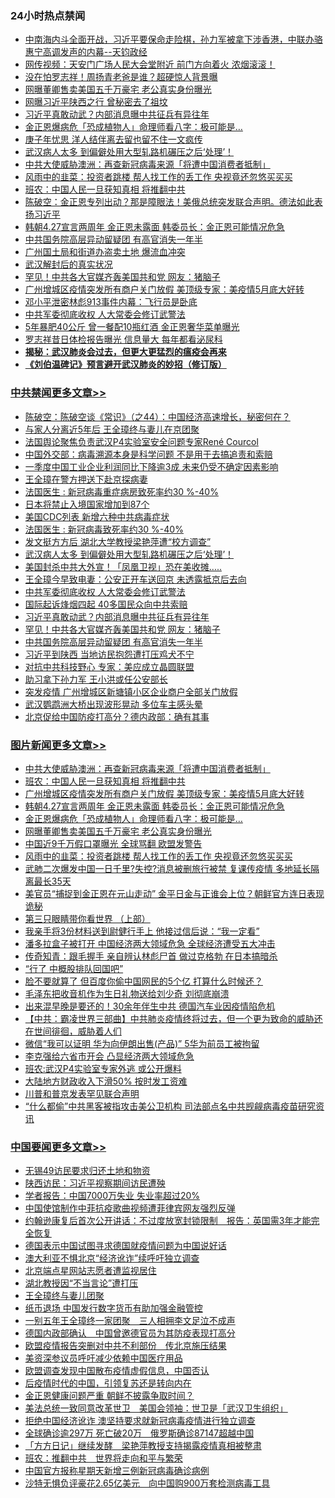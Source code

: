 <div class="catlist">
<h3>24小时热点禁闻</h3>
<ul>
<li><a href="https://github.com/fqnews/bnews/blob/master/cbnews/20200427/1319840.md">中南海内斗全面开战，习近平要保命走险棋，孙力军被拿下涉香港，中联办骆惠宁高调发声的内幕--天钧政经</a></li>
<li><a href="https://github.com/fqnews/bnews/blob/master/cbnews/20200427/1319922.md">网传视频：天安门广场人民大会堂附近 前门方向着火 浓烟滚滚！</a></li>
<li><a href="https://github.com/fqnews/bnews/blob/master/yule/20200427/1319827.md">没在怕罗志祥！周扬青老爸是谁？超硬惊人背景曝</a></li>
<li><a href="https://github.com/fqnews/bnews/blob/master/topimagenews/20200427/1320117.md">网曝董卿售卖美国五千万豪宅 老公真实身份曝光</a></li>
<li><a href="https://github.com/fqnews/bnews/blob/master/cbnews/20200427/1319994.md">网曝习近平陕西之行 曾秘密去了祖坟</a></li>
<li><a href="https://github.com/fqnews/bnews/blob/master/cbnews/20200427/1320088.md">习近平真敢动武？内部消息曝中共征兵有异往年</a></li>
<li><a href="https://github.com/fqnews/bnews/blob/master/topimagenews/20200427/1320118.md">金正恩爆病危「恐成植物人」命理师看八字：极可能是…</a></li>
<li><a href="https://github.com/fqnews/bnews/blob/master/cbnews/20200427/1319888.md">庚子年忧思 洋人结伴离去留也留不住一文疯传</a></li>
<li><a href="https://github.com/fqnews/bnews/blob/master/cbnews/20200427/1319477.md">武汉病人太多 到偏僻处用大型轧路机碾压之后‘处理’！</a></li>
<li><a href="https://github.com/fqnews/bnews/blob/master/topimagenews/20200427/1320161.md">中共大使威胁澳洲：再查新冠病毒来源「将遭中国消费者抵制」</a></li>
<li><a href="https://github.com/fqnews/bnews/blob/master/topimagenews/20200427/1320044.md">风雨中的韭菜：投资者跳楼 帮人找工作的丢工作 央视竟还忽悠买买买</a></li>
<li><a href="https://github.com/fqnews/bnews/blob/master/topimagenews/20200427/1320160.md">班农：中国人民一旦获知真相 将推翻中共</a></li>
<li><a href="https://github.com/fqnews/bnews/blob/master/cbnews/20200427/1319864.md">陈破空：金正恩专列出动？那是障眼法！美俄总统突发联合声明。德法如此表扬习近平 </a></li>
<li><a href="https://github.com/fqnews/bnews/blob/master/topimagenews/20200427/1320139.md">韩朝4.27宣言两周年 金正恩未露面 韩委员长：金正恩可能情况危急</a></li>
<li><a href="https://github.com/fqnews/bnews/blob/master/cbnews/20200427/1320073.md">中共国务院高层异动留疑团 有高官消失一年半</a></li>
<li><a href="https://github.com/fqnews/bnews/blob/master/cbnews/20200427/1319866.md">广州国土局和街道办盗卖土地 爆流血冲突</a></li>
<li><a href="https://github.com/fqnews/bnews/blob/master/cbnews/20200427/1319932.md">武汉解封后的真实状况</a></li>
<li><a href="https://github.com/fqnews/bnews/blob/master/cbnews/20200427/1320085.md">罕见！中共各大官媒齐轰美国共和党 网友：猪脑子</a></li>
<li><a href="https://github.com/fqnews/bnews/blob/master/topimagenews/20200427/1320151.md">广州增城区疫情突发所有商户关门放假 美顶级专家：美疫情5月底大好转</a></li>
<li><a href="https://github.com/fqnews/bnews/blob/master/cnnews/20200427/1320013.md">邓小平泄密林彪913事件内幕：飞行员是卧底</a></li>
<li><a href="https://github.com/fqnews/bnews/blob/master/cbnews/20200427/1320093.md">中共军委彻底收权 人大常委会修订武警法</a></li>
<li><a href="https://github.com/fqnews/bnews/blob/master/worldnews/20200427/1320103.md">5年暴肥40公斤 曾一餐配10瓶红酒 金正恩奢华菜单曝光</a></li>
<li><a href="https://github.com/fqnews/bnews/blob/master/yule/20200427/1319903.md">罗志祥昔日体检报告曝光 信息量大 每年都看泌尿科</a></li>
<li><b><a href="https://github.com/fqnews/bnews/blob/master/comments/20200211/1275071.md" target="_blank">揭秘：武汉肺炎会过去，但更大更猛烈的瘟疫会再来</a></b></li>
<li><b><a href="https://github.com/fqnews/bnews/blob/master/comments/20200207/1272816.md" target="_blank">《刘伯温碑记》预言避开武汉肺炎的妙招（修订版）</a></b></li>
</ul>
</div>

<div class="catlist">
<h3><a href="https://github.com/fqnews/bnews/blob/master/cbnews/" target="_blank">中共禁闻</a><span><a href="https://github.com/fqnews/bnews/blob/master/cbnews/" target="_blank" rel="nofollow">更多文章>></a></span></h3>
<ul>
<li><a href="https://github.com/fqnews/bnews/blob/master/cbnews/20200428/1320285.md" target="_blank">陈破空：陈破空谈《常识》（之44）：中国经济高速增长，秘密何在？</a></li>
<li><a href="https://github.com/fqnews/bnews/blob/master/cbnews/20200428/1320283.md" target="_blank">与家人分离近5年后 王全璋终与妻儿在京团聚</a></li>
<li><a href="https://github.com/fqnews/bnews/blob/master/cbnews/20200427/1320263.md" target="_blank">法国舆论聚焦负责武汉P4实验室安全问题专家René Courcol</a></li>
<li><a href="https://github.com/fqnews/bnews/blob/master/cbnews/20200427/1320238.md" target="_blank">中国外交部：病毒溯源本身是科学问题 不是用于去搞追责和索赔</a></li>
<li><a href="https://github.com/fqnews/bnews/blob/master/cbnews/20200427/1320209.md" target="_blank">一季度中国工业企业利润同比下降逾3成 未来仍受不确定因素影响</a></li>
<li><a href="https://github.com/fqnews/bnews/blob/master/cbnews/20200427/1320192.md" target="_blank">王全璋在警方押送下赴京探病妻</a></li>
<li><a href="https://github.com/fqnews/bnews/blob/master/cbnews/20200427/1320191.md" target="_blank">法国医生 : 新冠病毒重症病房致死率约30 %-40%</a></li>
<li><a href="https://github.com/fqnews/bnews/blob/master/cbnews/20200427/1320172.md" target="_blank">日本将禁止入境国家增加到87个</a></li>
<li><a href="https://github.com/fqnews/bnews/blob/master/cbnews/20200427/1320121.md" target="_blank">美国CDC列表 新增六种中共病毒症状</a></li>
<li><a href="https://github.com/fqnews/bnews/blob/master/cbnews/20200427/1320155.md" target="_blank">法国医生 : 新冠病毒致死率约30 %-40%</a></li>
<li><a href="https://github.com/fqnews/bnews/blob/master/cbnews/20200427/1320116.md" target="_blank">发文挺方方后 湖北大学教授梁艳萍遭“校方调查”</a></li>
<li><a href="https://github.com/fqnews/bnews/blob/master/cbnews/20200427/1319477.md" target="_blank">武汉病人太多 到偏僻处用大型轧路机碾压之后‘处理’！</a></li>
<li><a href="https://github.com/fqnews/bnews/blob/master/cbnews/20200427/1320102.md" target="_blank">美国封杀中共大外宣！「凤凰卫视」恐在美收摊…..</a></li>
<li><a href="https://github.com/fqnews/bnews/blob/master/cbnews/20200427/1320094.md" target="_blank">王全璋今早致电妻：公安正开车送回京 未透露抵京后去向</a></li>
<li><a href="https://github.com/fqnews/bnews/blob/master/cbnews/20200427/1320093.md" target="_blank">中共军委彻底收权 人大常委会修订武警法</a></li>
<li><a href="https://github.com/fqnews/bnews/blob/master/cbnews/20200427/1320089.md" target="_blank">国际起诉烽烟四起 40多国民众向中共索赔</a></li>
<li><a href="https://github.com/fqnews/bnews/blob/master/cbnews/20200427/1320088.md" target="_blank">习近平真敢动武？内部消息曝中共征兵有异往年</a></li>
<li><a href="https://github.com/fqnews/bnews/blob/master/cbnews/20200427/1320085.md" target="_blank">罕见！中共各大官媒齐轰美国共和党 网友：猪脑子</a></li>
<li><a href="https://github.com/fqnews/bnews/blob/master/cbnews/20200427/1320073.md" target="_blank">中共国务院高层异动留疑团 有高官消失一年半</a></li>
<li><a href="https://github.com/fqnews/bnews/blob/master/cbnews/20200427/1320069.md" target="_blank">习近平到陕西 当地访民抱怨遭打压鸡犬不宁</a></li>
<li><a href="https://github.com/fqnews/bnews/blob/master/cbnews/20200427/1320067.md" target="_blank">对抗中共科技野心 专家：美应成立晶圆联盟</a></li>
<li><a href="https://github.com/fqnews/bnews/blob/master/cbnews/20200427/1320065.md" target="_blank">助习拿下孙力军 王小洪或任公安部长</a></li>
<li><a href="https://github.com/fqnews/bnews/blob/master/cbnews/20200427/1320058.md" target="_blank">突发疫情 广州增城区新塘镇小区企业商户全部关门放假</a></li>
<li><a href="https://github.com/fqnews/bnews/blob/master/cbnews/20200427/1320057.md" target="_blank">武汉鹦鹉洲大桥出现波形晃动 多位车主感头晕</a></li>
<li><a href="https://github.com/fqnews/bnews/blob/master/cbnews/20200427/1320049.md" target="_blank">北京促给中国防疫打高分？德内政部：确有其事</a></li>

</ul>
</div>
<div class="catlist">
<h3><a href="https://github.com/fqnews/bnews/blob/master/topimagenews/" target="_blank">图片新闻</a><span><a href="https://github.com/fqnews/bnews/blob/master/topimagenews/" target="_blank" rel="nofollow">更多文章>></a></span></h3>
<ul>
<li><a href="https://github.com/fqnews/bnews/blob/master/topimagenews/20200427/1320161.md" target="_blank">中共大使威胁澳洲：再查新冠病毒来源「将遭中国消费者抵制」</a></li>
<li><a href="https://github.com/fqnews/bnews/blob/master/topimagenews/20200427/1320160.md" target="_blank">班农：中国人民一旦获知真相 将推翻中共</a></li>
<li><a href="https://github.com/fqnews/bnews/blob/master/topimagenews/20200427/1320151.md" target="_blank">广州增城区疫情突发所有商户关门放假 美顶级专家：美疫情5月底大好转</a></li>
<li><a href="https://github.com/fqnews/bnews/blob/master/topimagenews/20200427/1320139.md" target="_blank">韩朝4.27宣言两周年 金正恩未露面 韩委员长：金正恩可能情况危急</a></li>
<li><a href="https://github.com/fqnews/bnews/blob/master/topimagenews/20200427/1320118.md" target="_blank">金正恩爆病危「恐成植物人」命理师看八字：极可能是…</a></li>
<li><a href="https://github.com/fqnews/bnews/blob/master/topimagenews/20200427/1320117.md" target="_blank">网曝董卿售卖美国五千万豪宅 老公真实身份曝光</a></li>
<li><a href="https://github.com/fqnews/bnews/blob/master/topimagenews/20200427/1320084.md" target="_blank">中国近9千万假口罩曝光 全球骂翻 欧盟发警告</a></li>
<li><a href="https://github.com/fqnews/bnews/blob/master/topimagenews/20200427/1320044.md" target="_blank">风雨中的韭菜：投资者跳楼 帮人找工作的丢工作 央视竟还忽悠买买买</a></li>
<li><a href="https://github.com/fqnews/bnews/blob/master/topimagenews/20200426/1319789.md" target="_blank">武肺二次爆发中国一日千里?失控?消息被删旅行被禁 复课传疫情 多地延长隔离最长35天</a></li>
<li><a href="https://github.com/fqnews/bnews/blob/master/topimagenews/20200426/1319751.md" target="_blank">美官员“捕捉到金正恩在元山走动” 金平日金与正谁会上位？朝鲜官方连日表现诡秘</a></li>
<li><a href="https://github.com/fqnews/bnews/blob/master/comments/20200426/1319648.md" target="_blank">第三只眼睛带你看世界 （上部）</a></li>
<li><a href="https://github.com/fqnews/bnews/blob/master/topimagenews/20200426/1319701.md" target="_blank">我亲手将3份材料送到尉健行手上 他接过信后说：“我一定看”</a></li>
<li><a href="https://github.com/fqnews/bnews/blob/master/topimagenews/20200426/1319644.md" target="_blank">潘多拉盒子被打开 中国经济两大领域危急 全球经济遭受五大冲击</a></li>
<li><a href="https://github.com/fqnews/bnews/blob/master/topimagenews/20200426/1319627.md" target="_blank">传奇知青：跟毛握手 亲自辨认林彪尸首 做过克格勃 在日本搞暗杀</a></li>
<li><a href="https://github.com/fqnews/bnews/blob/master/topimagenews/20200426/1319626.md" target="_blank">“行了 中概股排队回国吧”</a></li>
<li><a href="https://github.com/fqnews/bnews/blob/master/topimagenews/20200426/1319619.md" target="_blank">脸不要就算了 但百度你偷中国网民的5个亿 打算什么时候还？</a></li>
<li><a href="https://github.com/fqnews/bnews/blob/master/topimagenews/20200426/1319618.md" target="_blank">毛泽东把收音机作为生日礼物送给刘少奇 刘彻底崩溃</a></li>
<li><a href="https://github.com/fqnews/bnews/blob/master/topimagenews/20200426/1319608.md" target="_blank">出来混早晚是要还的！30余年伴生中共 德国汽车业因疫情陷危机</a></li>
<li><a href="https://github.com/fqnews/bnews/blob/master/comments/20200426/1319591.md" target="_blank">【中共：霸凌世界三部曲】中共肺炎疫情终将过去，但一个更为致命的威胁还在世间徘徊，威胁着人们</a></li>
<li><a href="https://github.com/fqnews/bnews/blob/master/topimagenews/20200426/1319517.md" target="_blank">微信“我可以证明 华为向伊朗出售(产品)” 5华为前员工被拘留</a></li>
<li><a href="https://github.com/fqnews/bnews/blob/master/topimagenews/20200426/1319418.md" target="_blank">李克强给六省市开会 凸显经济两大领域危急</a></li>
<li><a href="https://github.com/fqnews/bnews/blob/master/topimagenews/20200426/1319417.md" target="_blank">班农:武汉P4实验室专家外逃 或公开爆料</a></li>
<li><a href="https://github.com/fqnews/bnews/blob/master/topimagenews/20200426/1319416.md" target="_blank">大陆地方财政收入下滑50% 按时发工资难</a></li>
<li><a href="https://github.com/fqnews/bnews/blob/master/topimagenews/20200426/1319415.md" target="_blank">川普和普京发表罕见联合声明</a></li>
<li><a href="https://github.com/fqnews/bnews/blob/master/topimagenews/20200426/1319414.md" target="_blank">“什么都偷”中共黑客被指攻击美公卫机构 司法部点名中共觊觎病毒疫苗研究资讯</a></li>

</ul>
</div>
<div class="catlist">
<h3><a href="https://github.com/fqnews/bnews/blob/master/headline/" target="_blank">中国要闻</a><span><a href="https://github.com/fqnews/bnews/blob/master/headline/" target="_blank" rel="nofollow">更多文章>></a></span></h3>
<ul>
<li><a href="https://github.com/fqnews/bnews/blob/master/headline/20200428/1320301.md" target="_blank">无锡49访民要求归还土地和物资</a></li>
<li><a href="https://github.com/fqnews/bnews/blob/master/headline/20200428/1320300.md" target="_blank">陕西访民：习近平视察期间访民遭殃</a></li>
<li><a href="https://github.com/fqnews/bnews/blob/master/headline/20200428/1320299.md" target="_blank">学者报告：中国7000万失业 失业率超过20%</a></li>
<li><a href="https://github.com/fqnews/bnews/blob/master/headline/20200428/1320294.md" target="_blank">中国使馆制作中菲抗疫歌曲视频遭菲律宾网友强烈反弹</a></li>
<li><a href="https://github.com/fqnews/bnews/blob/master/headline/20200428/1320287.md" target="_blank">约翰逊康复后首次公开讲话：不过度放宽封锁限制　报告：英国需3年才能完全恢复</a></li>
<li><a href="https://github.com/fqnews/bnews/blob/master/headline/20200427/1320275.md" target="_blank">德国表示中国试图寻求德国就疫情问题为中国说好话</a></li>
<li><a href="https://github.com/fqnews/bnews/blob/master/headline/20200427/1320274.md" target="_blank">澳大利亚不惧北京“经济讹诈”续呼吁独立调查</a></li>
<li><a href="https://github.com/fqnews/bnews/blob/master/headline/20200427/1320273.md" target="_blank">北京端点星网站志愿者遭监视居住</a></li>
<li><a href="https://github.com/fqnews/bnews/blob/master/headline/20200427/1320272.md" target="_blank">湖北教授因“不当言论”遭打压</a></li>
<li><a href="https://github.com/fqnews/bnews/blob/master/headline/20200427/1320271.md" target="_blank">王全璋终与妻儿团聚</a></li>
<li><a href="https://github.com/fqnews/bnews/blob/master/headline/20200427/1320269.md" target="_blank">纸币退场 中国发行数字货币有助加强金融管控</a></li>
<li><a href="https://github.com/fqnews/bnews/blob/master/headline/20200427/1320242.md" target="_blank">一别五年王全璋终一家团聚　三人相拥李文足泣不成声</a></li>
<li><a href="https://github.com/fqnews/bnews/blob/master/headline/20200427/1320241.md" target="_blank">德国内政部确认　中国曾邀德官员为其防疫表现打高分</a></li>
<li><a href="https://github.com/fqnews/bnews/blob/master/headline/20200427/1320240.md" target="_blank">欧盟疫情报告突删对中共不利部份　传北京施压结果</a></li>
<li><a href="https://github.com/fqnews/bnews/blob/master/headline/20200427/1320239.md" target="_blank">美资深参议员呼吁减少依赖中国医疗用品</a></li>
<li><a href="https://github.com/fqnews/bnews/blob/master/headline/20200427/1320211.md" target="_blank">欧盟调查发现中国散布疫情虚假信息，中国否认</a></li>
<li><a href="https://github.com/fqnews/bnews/blob/master/headline/20200427/1320210.md" target="_blank">后疫情时代的中国，引领复苏还是转向内在</a></li>
<li><a href="https://github.com/fqnews/bnews/blob/master/headline/20200427/1320180.md" target="_blank">金正恩健康问题严重   朝鲜不披露争取时间？</a></li>
<li><a href="https://github.com/fqnews/bnews/blob/master/headline/20200427/1320176.md" target="_blank">美法总统一致同意改革世卫　美国会领袖：世卫是「武汉卫生组织」</a></li>
<li><a href="https://github.com/fqnews/bnews/blob/master/headline/20200427/1320173.md" target="_blank">拒绝中国经济讹诈 澳坚持要求就新冠病毒疫情进行独立调查</a></li>
<li><a href="https://github.com/fqnews/bnews/blob/master/headline/20200427/1320170.md" target="_blank">全球确诊逾297万 死亡破20万　俄罗斯确诊87147超越中国</a></li>
<li><a href="https://github.com/fqnews/bnews/blob/master/headline/20200427/1320169.md" target="_blank">「方方日记」继续发酵　梁艳萍教授支持揭露疫情真相被整肃</a></li>
<li><a href="https://github.com/fqnews/bnews/blob/master/headline/20200427/1320168.md" target="_blank">班农：推翻中共　世界将走向和平与繁荣</a></li>
<li><a href="https://github.com/fqnews/bnews/blob/master/headline/20200427/1320166.md" target="_blank">中国官方报称星期天新增三例新冠病毒确诊病例</a></li>
<li><a href="https://github.com/fqnews/bnews/blob/master/headline/20200427/1320163.md" target="_blank">沙特无惧负评豪花2.65亿美元　向中国购900万套检测病毒工具</a></li>

</ul>
</div>